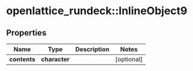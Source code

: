 # openlattice_rundeck::InlineObject9

## Properties
Name | Type | Description | Notes
------------ | ------------- | ------------- | -------------
**contents** | **character** |  | [optional] 


